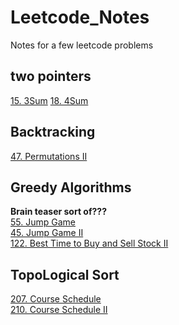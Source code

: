 # Leetcode_Notes
Notes for a few leetcode problems  

## two pointers ##
[15. 3Sum](/src/15.md)
[18. 4Sum](/src/18.md)

## Backtracking
[47. Permutations II](/src/47.md)

## Greedy Algorithms
**Brain teaser sort of???**  
[55. Jump Game](/src/55.md)  
[45. Jump Game II](/src/45.md)  
[122. Best Time to Buy and Sell Stock II](/src/122.md)

## TopoLogical Sort
[207. Course Schedule](/src/207.md)  
[210. Course Schedule II](/src/210.md)
